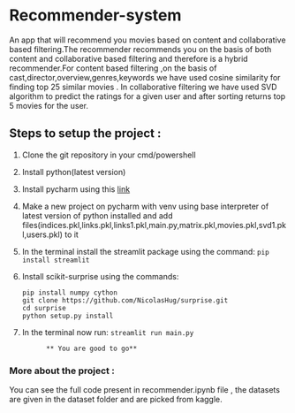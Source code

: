 # Recommender-system
An app that will recommend you movies based on content and collaborative based filtering.The recommender recommends you on the basis of both content and collaborative based filtering and therefore is a hybrid recommender.For content based filtering ,on the basis of cast,director,overview,genres,keywords we have used cosine similarity for finding top 25 similar movies . In collaborative filtering we have used SVD algorithm to predict the ratings for a given user and after sorting returns top 5 movies for the user.
## Steps to setup the project :
1. Clone the git repository in your cmd/powershell
2. Install python(latest version)
3. Install pycharm using this [link](https://www.jetbrains.com/pycharm/download/#section=windows)
4. Make a new project on pycharm with venv  using base interpreter of latest version of python installed and add files(indices.pkl,links.pkl,links1.pkl,main.py,matrix.pkl,movies.pkl,svd1.pkl,users.pkl) to it
5. In the terminal install the streamlit package using the command:
    `pip install streamlit`
6. Install scikit-surprise using the commands:
    ````
    pip install numpy cython
    git clone https://github.com/NicolasHug/surprise.git
    cd surprise
    python setup.py install
    ````
7. In the terminal now run:
   `streamlit run main.py`
   
             ** You are good to go**
             
             
 ### More about the project :
 You can see the full code present in recommender.ipynb file , the datasets are given in the dataset folder and are picked from kaggle.
  
  
